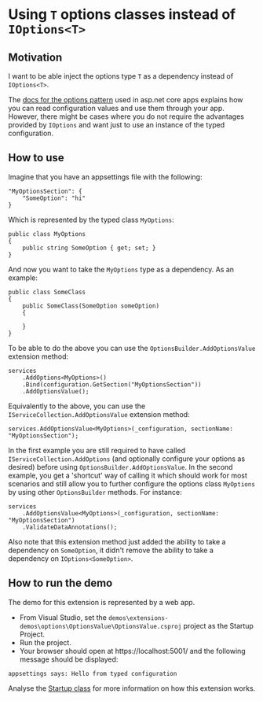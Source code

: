 ﻿# Using `T` options classes instead of `IOptions<T>`

## Motivation

I want to be able inject the options type `T` as a dependency instead of `IOptions<T>`. 

The [docs for the options pattern](https://docs.microsoft.com/en-us/aspnet/core/fundamentals/configuration/options) used in asp.net core apps explains how you can read configuration values and use them through your app. However, there might be cases where you do not require the advantages provided by `IOptions` and want just to use an instance of the typed configuration.

## How to use

Imagine that you have an appsettings file with the following:

```
"MyOptionsSection": {
    "SomeOption": "hi"
}
```

Which is represented by the typed class `MyOptions`:

```
public class MyOptions
{
    public string SomeOption { get; set; }
}
```

And now you want to take the `MyOptions` type as a dependency. As an example:

```
public class SomeClass
{
    public SomeClass(SomeOption someOption)
    {

    }
}
```

To be able to do the above you can use the `OptionsBuilder.AddOptionsValue` extension method:

```
services
    .AddOptions<MyOptions>()
    .Bind(configuration.GetSection("MyOptionsSection"))
    .AddOptionsValue();
```

Equivalently to the above, you can use the `IServiceCollection.AddOptionsValue` extension method:

```
services.AddOptionsValue<MyOptions>(_configuration, sectionName: "MyOptionsSection");
```

In the first example you are still required to have called `IServiceCollection.AddOptions` (and optionally configure your options as desired) before using `OptionsBuilder.AddOptionsValue`. In the second example, you get a 'shortcut' way of calling it which should work for most scenarios and still allow you to further configure the options class `MyOptions` by using other `OptionsBuilder` methods. For instance:

```
services
    .AddOptionsValue<MyOptions>(_configuration, sectionName: "MyOptionsSection")
    .ValidateDataAnnotations();
```

Also note that this extension method just added the ability to take a dependency on `SomeOption`, it didn't remove the ability to take a dependency on `IOptions<SomeOption>`.

## How to run the demo

The demo for this extension is represented by a web app.

* From Visual Studio, set the `demos\extensions-demos\options\OptionsValue\OptionsValue.csproj` project as the Startup Project.
* Run the project.
* Your browser should open at https://localhost:5001/ and the following message should be displayed:
  
```
appsettings says: Hello from typed configuration
```

Analyse the [Startup class](/demos/extensions-demos/options/OptionsValue/Startup.cs) for more information on how this extension works.
